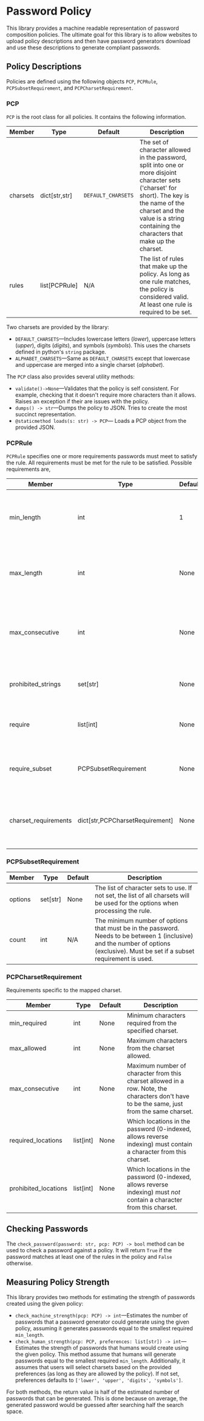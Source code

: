# Password Policy

This library provides a machine readable representation of password composition policies. The ultimate goal for this library is to allow websites to upload policy descriptions and then have password generators download and use these descriptions to generate compliant passwords.

## Policy Descriptions

Policies are defined using the following objects `PCP`, `PCPRule`, `PCPSubsetRequirement`, and `PCPCharsetRequirement`.

### PCP

`PCP` is the root class for all policies. It contains the following information.

| Member | Type | Default | Description |
| --- | --- | --- | --- |
| charsets | dict[str,str] | `DEFAULT_CHARSETS` | The set of character allowed in the password, split into one or more disjoint character sets ('charset' for short). The key is the name of the charset and the value is a string containing the characters that make up the charset. |
| rules | list[PCPRule] | N/A | The list of rules that make up the policy. As long as one rule matches, the policy is considered valid. At least one rule is required to be set. |

Two charsets are provided by the library:

* `DEFAULT_CHARSETS`—Includes lowercase letters (*lower*), uppercase letters (*upper*), digits (*digits*), and symbols (*symbols*). This uses the charsets defined in python's `string` package.
* `ALPHABET_CHARSETS`—Same as `DEFAULT_CHARSETS` except that lowercase and uppercase are merged into a single charset (*alphabet*).

The `PCP` class also provides several utility methods:

* `validate()->None`—Validates that the policy is self consistent. For example, checking that it doesn't require more characters than it allows. Raises an exception if their are issues with the policy.
* `dumps() -> str`—Dumps the policy to JSON. Tries to create the most succinct representation.
* `@staticmethod loads(s: str) -> PCP`— Loads a PCP object from the provided JSON.

### PCPRule

`PCPRule` specifies one or more requirements passwords must meet to satisfy the rule. All requirements must be met for the rule to be satisfied. Possible requirements are,

| Member | Type | Default | Description |
| --- | --- | --- | --- |
| min_length | int | 1 | The minimum number of characters that must be in the password. |
| max_length | int | None | The maximum number of characters allowed in the password. |
| max_consecutive | int | None | The maximum number of times the same character can appear in a row. |
| prohibited_strings | set[str] | None | A set of strings that must not appear in the password. |
| require | list[int] | None | A list of charsets that must appear in the password. |
| require_subset | PCPSubsetRequirement | None | A list of charsets for which a subset must appear in the password. |
| charset_requirements | dict[str,PCPCharsetRequirement] | None | A mapping between charsets and additional requirements for that charset. |

### PCPSubsetRequirement

| Member | Type | Default |Description |
| --- | --- | --- | --- |
| options | set[str] | None | The list of character sets to use. If not set, the list of all charsets will be used for the options when processing the rule.
| count | int | N/A | The minimum number of options that must be in the password. Needs to be between 1 (inclusive) and the number of options (exclusive). Must be set if a subset requirement is used. |

### PCPCharsetRequirement

Requirements specific to the mapped charset.

| Member | Type | Default |Description |
| --- | --- | --- | --- |
| min_required | int | None | Minimum characters required from the specified charset. |
| max_allowed| int | None | Maximum characters from the charset allowed. |
| max_consecutive | int | None | Maximum number of character from this charset allowed in a row. Note, the characters don't have to be the same, just from the same charset. |
| required_locations| list[int] | None | Which locations in the password (0-indexed, allows reverse indexing) must contain a character from this charset. |
|prohibited_locations| list[int] | None | Which locations in the password (0-indexed, allows reverse indexing) must *not* contain a character from this charset. |

## Checking Passwords

The `check_password(password: str, pcp: PCP) -> bool` method can be used to check a password against a policy. It will return `True` if the password matches at least one of the rules in the policy and `False` otherwise.

## Measuring Policy Strength

This library provides two methods for estimating the strength of passwords created using the given policy:

* `check_machine_strength(pcp: PCP) -> int`—Estimates the number of passwords that a password generator could generate using the given policy, assuming it generates passwords equal to the smallest required `min_length`.
* `check_human_strength(pcp: PCP, preferences: list[str]) -> int`—Estimates the strength of passwords that humans would create using the given policy. This method assume that humans will generate passwords equal to the smallest required `min_length`. Additionally, it assumes that users will select charsets based on the provided preferences (as long as they are allowed by the policy). If not set, preferences defaults to `['lower', 'upper', 'digits', 'symbols']`.

For both methods, the return value is half of the estimated number of passwords that can be generated. This is done because on average, the generated password would be guessed after searching half the search space.
